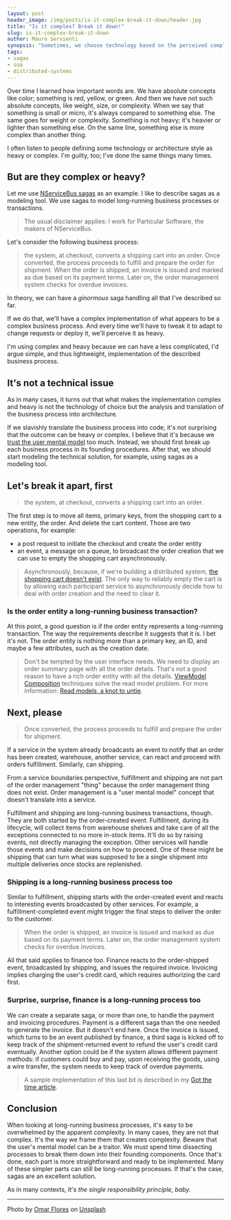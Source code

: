 ```yaml
---
layout: post
header_image: /img/posts/is-it-complex-break-it-down/header.jpg
title: "Is it complex? Break it down!"
slug: is-it-complex-break-it-down
author: Mauro Servienti
synopsis: "Sometimes, we choose technology based on the perceived complexity or heaviness. We focus our decisions on the technical solutions rather than looking deeper at the problems we hire those solutions. Are we making the right choices?"
tags:
- sagas
- soa
- distributed-systems
---
```


Over time I learned how important words are. We have absolute concepts like color; something is red, yellow, or green. And then we have not such absolute concepts, like weight, size, or complexity. When we say that something is small or micro, it's always compared to something else. The same goes for weight or complexity. Something is not heavy; it's heavier or lighter than something else. On the same line, something else is more complex than another thing.

I often listen to people defining some technology or architecture style as heavy or complex. I'm guilty, too; I've done the same things many times.

## But are they complex or heavy?

Let me use [NServiceBus sagas](https://docs.particular.net/nservicebus/sagas/) as an example. I like to describe sagas as a modeling tool. We use sagas to model long-running business processes or transactions.

> The usual disclaimer applies: I work for Particular Software, the makers of NServiceBus.

Let's consider the following business process:

> the system, at checkout, converts a shipping cart into an order. Once converted, the process proceeds to fulfill and prepare the order for shipment. When the order is shipped, an invoice is issued and marked as due based on its payment terms. Later on, the order management system checks for overdue invoices.

In theory, we can have a _ginormous_ saga handling all that I've described so far.

If we do that, we'll have a complex implementation of what appears to be a complex business process. And every time we'll have to tweak it to adapt to change requests or deploy it, we'll perceive it as heavy.

I'm using complex and heavy because we can have a less complicated, I'd argue simple, and thus lightweight, implementation of the described business process.

## It's not a technical issue

As in many cases, it turns out that what makes the implementation complex and heavy is not the technology of choice but the analysis and translation of the business process into architecture.

If we slavishly translate the business process into code, it's not surprising that the outcome can be heavy or complex. I believe that it's because we [trust the user mental model](https://milestone.topics.it/2021/02/02/do-not-trust-the-user-mental-model.html) too much. Instead, we should first break up each business process in its founding procedures. After that, we should start modeling the technical solution, for example, using sagas as a modeling tool.

## Let's break it apart, first

> the system, at checkout, converts a shipping cart into an order.

The first step is to move all items, primary keys, from the shopping cart to a new entity, the order. And delete the cart content. Those are two operations, for example:

- a post request to initiate the checkout and create the order entity
- an event, a message on a queue, to broadcast the order creation that we can use to empty the shopping cart asynchronously.

> Asynchronously, because, if we're building a distributed system, [the shopping cart doesn't exist](https://particular.net/webinars/all-our-aggregates-are-wrong). The only way to reliably empty the cart is by allowing each participant service to asynchronously decide how to deal with order creation and the need to clear it.

### Is the order entity a long-running business transaction?

At this point, a good question is if the order entity represents a long-running transaction. The way the requirements describe it suggests that it is. I bet it's not. The order entity is nothing more than a primary key, an ID, and maybe a few attributes, such as the creation date.

> Don't be tempted by the user interface needs. We need to display an order summary page with all the order details. That's not a good reason to have a rich order entity with all the details. [ViewModel Composition](https://milestone.topics.it/categories/view-model-composition) techniques solve the read model problem. For more information: [Read models, a knot to untie](https://milestone.topics.it/view-model-composition/2019/03/26/read-models-a-knot-to-untie.html).

## Next, please

> Once converted, the process proceeds to fulfill and prepare the order for shipment.

If a service in the system already broadcasts an event to notify that an order has been created, warehouse, another service, can react and proceed with orders fulfillment. Similarly, can shipping.

From a service boundaries perspective, fulfillment and shipping are not part of the order management "thing" because the order management thing does not exist. Order management is a "user mental model" concept that doesn't translate into a service.

Fulfillment and shipping are long-running business transactions, though. They are both started by the order-created event. Fulfillment, during its lifecycle, will collect items from warehouse shelves and take care of all the exceptions connected to no more in-stock items. It'll do so by raising events, not directly managing the exception. Other services will handle those events and make decisions on how to proceed. One of these might be shipping that can turn what was supposed to be a single shipment into multiple deliveries once stocks are replenished.

### Shipping is a long-running business process too

Similar to fulfillment, shipping starts with the order-created event and reacts to interesting events broadcasted by other services. For example, a fulfillment-completed event might trigger the final steps to deliver the order to the customer.

> When the order is shipped, an invoice is issued and marked as due based on its payment terms. Later on, the order management system checks for overdue invoices.

All that said applies to finance too. Finance reacts to the order-shipped event, broadcasted by shipping, and issues the required invoice. Invoicing implies charging the user's credit card, which requires authorizing the card first.

### Surprise, surprise, finance is a long-running process too

We can create a separate saga, or more than one, to handle the payment and invoicing procedures. Payment is a different saga than the one needed to generate the invoice. But it doesn't end here. Once the invoice is issued, which turns to be an event published by finance, a third saga is kicked off to keep track of the shipment-returned event to refund the user's credit card eventually. Another option could be if the system allows different payment methods: if customers could buy and pay, upon receiving the goods, using a wire transfer, the system needs to keep track of overdue payments.

> A sample implementation of this last bit is described in my [Got the time article](https://milestone.topics.it/2021/03/05/got-the-time.html).

## Conclusion

When looking at long-running business processes, it's easy to be overwhelmed by the apparent complexity. In many cases, they are not that complex. It's the way we frame them that creates complexity. Beware that the user's mental model can be a traitor. We must spend time dissecting processes to break them down into their founding components. Once that's done, each part is more straightforward and ready to be implemented. Many of these simpler parts can still be long-running processes. If that's the case, sagas are an excellent solution.

As in many contexts, _It's the single responsibility principle, baby._

---

Photo by <a href="https://unsplash.com/@__itsflores?utm_source=unsplash&utm_medium=referral&utm_content=creditCopyText">Omar Flores</a> on <a href="https://unsplash.com/?utm_source=unsplash&utm_medium=referral&utm_content=creditCopyText">Unsplash</a>
